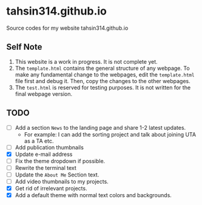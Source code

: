 # tahsin314.github.io

Source codes for my website tahsin314.github.io

## Self Note

1. This website is a work in progress. It is not complete yet.
2. The `template.html` contains the general structure of any webpage. To make any fundamental change to the webpages, edit the `template.html` file first and debug it. Then, copy the changes to the other webpages.
3. The `test.html` is reserved for testing purposes. It is not written for the final webpage version. 

## TODO

- [ ] Add a section `News` to the landing page and share 1-2 latest updates.
	- For example: I can add the sorting project and talk about joining UTA as a TA etc.
- [ ] Add publication thumbnails
- [x] Update e-mail address
- [ ] Fix the theme dropdown if possible.
- [ ] Rewrite the terminal text
- [ ] Update the `About Me` Section text.
- [ ] Add video thumbnails to my projects.
- [x] Get rid of irrelevant projects.
- [x] Add a default theme with normal text colors and backgrounds. 